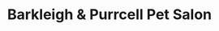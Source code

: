 ---
title: "Barkleigh & Purrcell Pet Salon"
url: /pompton-lakes/barkleigh-und-purrcell-pet-salon/
shop: Tiersalon
---